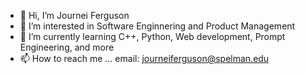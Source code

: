 - 👋 Hi, I’m Journei Ferguson
- 👀 I’m interested in Software Enginnering and Product Management
- 🌱 I’m currently learning C++, Python, Web development, Prompt Engineering, and more
- 📫 How to reach me ... email: journeiferguson@spelman.edu

<!---
journeif/journeif is a ✨ special ✨ repository because its `README.md` (this file) appears on your GitHub profile.
You can click the Preview link to take a look at your changes.
--->
